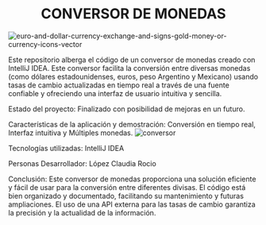 <h1 align="center"> CONVERSOR DE MONEDAS </h1>

![euro-and-dollar-currency-exchange-and-signs-gold-money-or-currency-icons-vector](https://github.com/user-attachments/assets/3c187410-99d6-46ea-bca0-2e3927bd90f6)


Este repositorio alberga el código de un conversor de monedas creado con IntelliJ IDEA.  Este conversor facilita la conversión entre diversas monedas (como dólares estadounidenses, euros, peso Argentino y Mexicano) usando tasas de cambio actualizadas en tiempo real a través de una fuente confiable y ofreciendo una interfaz de usuario intuitiva y sencilla.

Estado del proyecto:
Finalizado con posibilidad de mejoras en un futuro.

Características de la aplicación y demostración:
Conversión en tiempo real, Interfaz intuitiva y Múltiples monedas.
![conversor](https://github.com/user-attachments/assets/3dda617c-69cb-4dd2-a3c0-fdc0de3a0196)

Tecnologías utilizadas:
IntelliJ IDEA

Personas Desarrollador:
López Claudia Rocio

Conclusión:
Este conversor de monedas proporciona una solución eficiente y fácil de usar para la conversión entre diferentes divisas.  El código está bien organizado y documentado, facilitando su mantenimiento y futuras ampliaciones.  El uso de una API externa para las tasas de cambio garantiza la precisión y la actualidad de la información.
